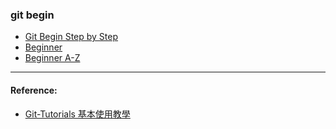 ### git begin


* [Git Begin Step by Step](Begingit.md)
* [Beginner](Beginner.md)
* [Beginner A-Z](BeginnerA2Z.md)

----
#### Reference:
- [Git-Tutorials 基本使用教學](https://github.com/twtrubiks/Git-Tutorials/blob/master/README.md)